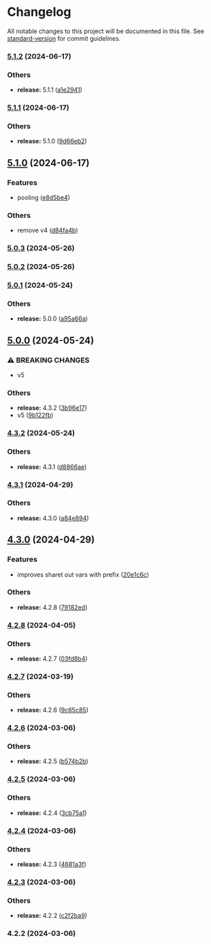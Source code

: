 # Changelog

All notable changes to this project will be documented in this file. See [standard-version](https://github.com/conventional-changelog/standard-version) for commit guidelines.

### [5.1.2](https://github.com/alelltech/azdo-http-axios/compare/v5.1.1...v5.1.2) (2024-06-17)


### Others

* **release:** 5.1.1 ([a1e2941](https://github.com/alelltech/azdo-http-axios/commit/a1e294135df1c75ca7971b0610c0b74535d5cb1b))

### [5.1.1](https://github.com/alelltech/azdo-http-axios/compare/v5.1.0...v5.1.1) (2024-06-17)


### Others

* **release:** 5.1.0 ([9d66eb2](https://github.com/alelltech/azdo-http-axios/commit/9d66eb226fe4f19bc138d8d3b2d91dbd2d477364))

## [5.1.0](https://github.com/alelltech/azdo-http-axios/compare/v5.0.3...v5.1.0) (2024-06-17)


### Features

* pooling ([e8d5be4](https://github.com/alelltech/azdo-http-axios/commit/e8d5be43dc26c735fdab9724ff5f8b8b5993964e))


### Others

* remove v4 ([d84fa4b](https://github.com/alelltech/azdo-http-axios/commit/d84fa4b7481404219ae468d2af13a42c28d3a886))

### [5.0.3](https://github.com/alelltech/azdo-http-axios/compare/v5.0.2...v5.0.3) (2024-05-26)

### [5.0.2](https://github.com/alelltech/azdo-http-axios/compare/v5.0.1...v5.0.2) (2024-05-26)

### [5.0.1](https://github.com/alelltech/azdo-http-axios/compare/v5.0.0...v5.0.1) (2024-05-24)


### Others

* **release:** 5.0.0 ([a95a66a](https://github.com/alelltech/azdo-http-axios/commit/a95a66a2d447484c16f9cf1ad3eff5c93dfa1256))

## [5.0.0](https://github.com/alelltech/azdo-http-axios/compare/v4.3.2...v5.0.0) (2024-05-24)


### ⚠ BREAKING CHANGES

* v5

### Others

* **release:** 4.3.2 ([3b96e17](https://github.com/alelltech/azdo-http-axios/commit/3b96e1730753fc414460697fcbff189206b94392))
* v5 ([9b122fb](https://github.com/alelltech/azdo-http-axios/commit/9b122fb76b1a5128d01faa69d965f0fb6d8fcd22))

### [4.3.2](https://github.com/alelltech/azdo-http-axios/compare/v4.3.1...v4.3.2) (2024-05-24)


### Others

* **release:** 4.3.1 ([d8866ae](https://github.com/alelltech/azdo-http-axios/commit/d8866ae1c3c2cceec4f0c351295a47ca41fef8ad))

### [4.3.1](https://github.com/alelltech/azdo-http-axios/compare/v4.3.0...v4.3.1) (2024-04-29)


### Others

* **release:** 4.3.0 ([a84e894](https://github.com/alelltech/azdo-http-axios/commit/a84e894bc0b9f48a43cc14fd1d3795c8d92c7445))

## [4.3.0](https://github.com/alelltech/azdo-http-axios/compare/v4.2.8...v4.3.0) (2024-04-29)


### Features

* improves sharet out vars with prefix ([20e1c6c](https://github.com/alelltech/azdo-http-axios/commit/20e1c6c8505cb4e879177dfa649845a829d1fd30))


### Others

* **release:** 4.2.8 ([79182ed](https://github.com/alelltech/azdo-http-axios/commit/79182ed68674c38e41813d287d91550ee271838c))

### [4.2.8](https://github.com/alelltech/azdo-http-axios/compare/v4.2.7...v4.2.8) (2024-04-05)


### Others

* **release:** 4.2.7 ([03fd8b4](https://github.com/alelltech/azdo-http-axios/commit/03fd8b45a7a70d27abda14a9e539c34e44a182b2))

### [4.2.7](https://github.com/alelltech/azdo-http-axios/compare/v4.2.6...v4.2.7) (2024-03-19)


### Others

* **release:** 4.2.6 ([9c65c85](https://github.com/alelltech/azdo-http-axios/commit/9c65c85af2c8ba1f6d8da2e87cb1f3d826a6ca3f))

### [4.2.6](https://github.com/alelltech/azdo-http-axios/compare/v4.2.5...v4.2.6) (2024-03-06)


### Others

* **release:** 4.2.5 ([b574b2b](https://github.com/alelltech/azdo-http-axios/commit/b574b2b0f926b52b1479ef831e173b1debe4a052))

### [4.2.5](https://github.com/alelltech/azdo-http-axios/compare/v4.2.4...v4.2.5) (2024-03-06)


### Others

* **release:** 4.2.4 ([3cb75a1](https://github.com/alelltech/azdo-http-axios/commit/3cb75a1a8675924b315a8dcf0cade349013d194b))

### [4.2.4](https://github.com/alelltech/azdo-http-axios/compare/v4.2.3...v4.2.4) (2024-03-06)


### Others

* **release:** 4.2.3 ([4681a3f](https://github.com/alelltech/azdo-http-axios/commit/4681a3f4b5efaf2f57cd34bc6cb75fac3658f21f))

### [4.2.3](https://github.com/alelltech/azdo-http-axios/compare/v4.2.2...v4.2.3) (2024-03-06)


### Others

* **release:** 4.2.2 ([c2f2ba9](https://github.com/alelltech/azdo-http-axios/commit/c2f2ba931fd236055493796d1bb9a60c7de7aeb7))

### 4.2.2 (2024-03-06)
